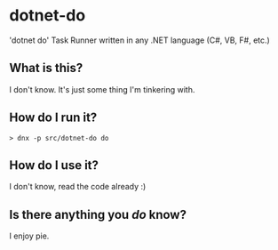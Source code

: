 # dotnet-do
'dotnet do' Task Runner written in any .NET language (C#, VB, F#, etc.)

## What is this?
I don't know. It's just some thing I'm tinkering with.

## How do I run it?
```
> dnx -p src/dotnet-do do
```

## How do I use it?
I don't know, read the code already :)

## Is there anything you *do* know?
I enjoy pie.

